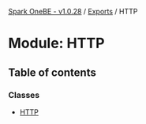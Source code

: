 [Spark OneBE - v1.0.28](../README.md) / [Exports](../modules.md) / HTTP

# Module: HTTP

## Table of contents

### Classes

- [HTTP](../classes/HTTP.HTTP-1.md)
